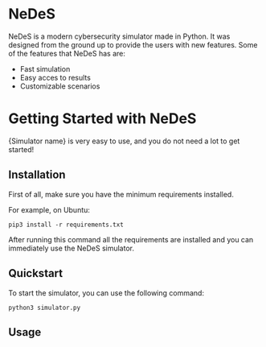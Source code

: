 NeDeS
==========================

NeDeS is a modern cybersecurity simulator made in Python. It
was designed from the ground up to provide the users with new features.
Some of the features that NeDeS has are:

-   Fast simulation
-   Easy acces to results
-   Customizable scenarios

Getting Started with NeDeS
===============================

{Simulator name} is very easy to use, and you do not need a lot to get
started!

Installation
------------

First of all, make sure you have the minimum requirements installed.

For example, on Ubuntu:

``` {.bash}
pip3 install -r requirements.txt
```

After running this command all the requirements are installed and you can
immediately use the NeDeS simulator.

Quickstart
----------

To start the simulator, you can use the
following command:

``` {.bash}
python3 simulator.py
```

Usage
-----
